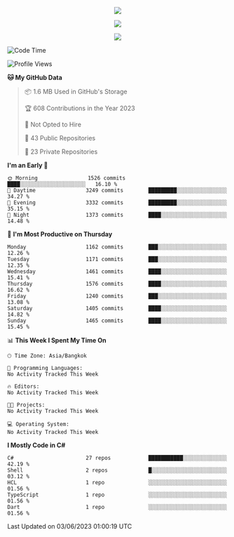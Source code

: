 <p align="center">
  <a href="say-hi.gif"> 
    <img align="center" src="say-hi.gif"/>
  </a>
</p>
<p align="center">
  <a href="https://github.com/htthinh1999">
    <img align="center" src="https://github-readme-stats-kappa-pink.vercel.app/api?username=htthinh1999&show_icons=true&count_private=true&theme=dracula"/>
  </a>
</p>
<p align="center">
  <a href="https://github.com/htthinh1999">
    <img src="https://github-readme-stats-kappa-pink.vercel.app/api/top-langs/?username=htthinh1999&layout=compact&langs_count=6&count_private=true&hide=tsql,hlsl,glsl,shaderlab&theme=dracula"/>
  </a>
</p>

<!--START_SECTION:waka-->
![Code Time](http://img.shields.io/badge/Code%20Time-0%20secs-blue)

![Profile Views](http://img.shields.io/badge/Profile%20Views-0-blue)

**🐱 My GitHub Data** 

> 📦 1.6 MB Used in GitHub's Storage 
 > 
> 🏆 608 Contributions in the Year 2023
 > 
> 🚫 Not Opted to Hire
 > 
> 📜 43 Public Repositories 
 > 
> 🔑 23 Private Repositories 
 > 
**I'm an Early 🐤** 

```text
🌞 Morning                1526 commits        ████░░░░░░░░░░░░░░░░░░░░░   16.10 % 
🌆 Daytime                3249 commits        █████████░░░░░░░░░░░░░░░░   34.27 % 
🌃 Evening                3332 commits        █████████░░░░░░░░░░░░░░░░   35.15 % 
🌙 Night                  1373 commits        ████░░░░░░░░░░░░░░░░░░░░░   14.48 % 
```
📅 **I'm Most Productive on Thursday** 

```text
Monday                   1162 commits        ███░░░░░░░░░░░░░░░░░░░░░░   12.26 % 
Tuesday                  1171 commits        ███░░░░░░░░░░░░░░░░░░░░░░   12.35 % 
Wednesday                1461 commits        ████░░░░░░░░░░░░░░░░░░░░░   15.41 % 
Thursday                 1576 commits        ████░░░░░░░░░░░░░░░░░░░░░   16.62 % 
Friday                   1240 commits        ███░░░░░░░░░░░░░░░░░░░░░░   13.08 % 
Saturday                 1405 commits        ████░░░░░░░░░░░░░░░░░░░░░   14.82 % 
Sunday                   1465 commits        ████░░░░░░░░░░░░░░░░░░░░░   15.45 % 
```


📊 **This Week I Spent My Time On** 

```text
🕑︎ Time Zone: Asia/Bangkok

💬 Programming Languages: 
No Activity Tracked This Week

🔥 Editors: 
No Activity Tracked This Week

🐱‍💻 Projects: 
No Activity Tracked This Week

💻 Operating System: 
No Activity Tracked This Week
```

**I Mostly Code in C#** 

```text
C#                       27 repos            ███████████░░░░░░░░░░░░░░   42.19 % 
Shell                    2 repos             █░░░░░░░░░░░░░░░░░░░░░░░░   03.12 % 
HCL                      1 repo              ░░░░░░░░░░░░░░░░░░░░░░░░░   01.56 % 
TypeScript               1 repo              ░░░░░░░░░░░░░░░░░░░░░░░░░   01.56 % 
Dart                     1 repo              ░░░░░░░░░░░░░░░░░░░░░░░░░   01.56 % 
```




 Last Updated on 03/06/2023 01:00:19 UTC
<!--END_SECTION:waka-->
